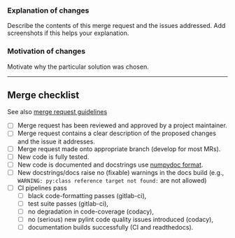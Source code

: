 ### Explanation of changes

Describe the contents of this merge request and the issues addressed.
Add screenshots if this helps your explanation.

### Motivation of changes

Motivate why the particular solution was chosen.

--------------------

## Merge checklist
See also [merge request guidelines](https://quantify-quantify-core.readthedocs-hosted.com/en/latest/contributing.html#merge-request-guidelines)

- [ ] Merge request has been reviewed and approved by a project maintainer.
- [ ] Merge request contains a clear description of the proposed changes and the issue it addresses.
- [ ] Merge request made onto appropriate branch (develop for most MRs).
- [ ] New code is fully tested.
- [ ] New code is documented and docstrings use [numpydoc format](https://numpydoc.readthedocs.io/en/latest/format.html).
- [ ] New docstrings/docs raise no (fixable) warnings in the docs build (e.g., `WARNING: py:class reference target not found:` are not allowed)
- [ ] CI pipelines pass
    - [ ] black code-formatting passes (gitlab-ci),
    - [ ] test suite passes (gitlab-ci),
    - [ ] no degradation in code-coverage (codacy),
    - [ ] no (serious) new pylint code quality issues introduced (codacy),
    - [ ] documentation builds successfully (CI and readthedocs).
